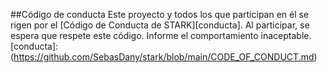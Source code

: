 ##Código de conducta
Este proyecto y todos los que participan en él se rigen por el [Código de Conducta de STARK][conducta].
Al participar, se espera que respete este código. Informe el comportamiento inaceptable.
[conducta]: (https://github.com/SebasDany/stark/blob/main/CODE_OF_CONDUCT.md)
